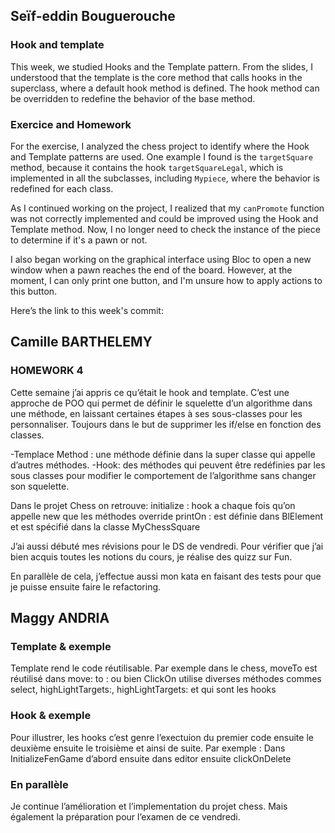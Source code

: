 ## Seïf-eddin Bouguerouche
### Hook and template 

This week, we studied Hooks and the Template pattern. From the slides, I understood that the template is the core method that calls hooks in the superclass, where a default hook method is defined. The hook method can be overridden to redefine the behavior of the base method.

### Exercice and Homework

For the exercise, I analyzed the chess project to identify where the Hook and Template patterns are used. One example I found is the `targetSquare` method, because it contains the hook `targetSquareLegal`, which is implemented in all the subclasses, including `Mypiece`, where the behavior is redefined for each class.

As I continued working on the project, I realized that my `canPromote` function was not correctly implemented and could be improved using the Hook and Template method. Now, I no longer need to check the instance of the piece to determine if it's a pawn or not.

I also began working on the graphical interface using Bloc to open a new window when a pawn reaches the end of the board. However, at the moment, I can only print one button, and I'm unsure how to apply actions to this button.

Here’s the link to this week's commit:

## Camille BARTHELEMY
### HOMEWORK 4
Cette semaine j’ai appris ce qu’était le hook and template. C’est une approche de POO qui permet de définir le squelette d’un algorithme dans une méthode, en laissant certaines étapes à ses sous-classes pour les personnaliser. Toujours dans le but de supprimer les if/else en fonction des classes.

-Templace Method : 
une méthode définie dans la super classe qui appelle d’autres méthodes.
-Hook: des méthodes qui peuvent être redéfinies par les sous classes pour modifier le comportement de l’algorithme sans changer son squelette.

Dans le projet Chess on retrouve:
initialize : hook a chaque fois qu’on appelle new que les méthodes override
printOn : est définie dans BlElement et est spécifié dans la classe MyChessSquare

J’ai aussi débuté mes révisions pour le DS de vendredi. Pour vérifier que j’ai bien acquis toutes les notions du cours, je réalise des quizz sur Fun.

En parallèle de cela, j’effectue aussi mon kata en faisant des tests pour que je puisse ensuite faire le refactoring.


## Maggy ANDRIA

### Template & exemple

Template rend le code réutilisable.
Par exemple dans le chess, moveTo est réutilisé dans move: to :
ou bien ClickOn utilise diverses méthodes commes select, highLightTargets:, highLightTargets: et qui sont les hooks

### Hook & exemple

Pour illustrer, les hooks c’est genre l’exectuion du premier code ensuite le deuxième ensuite le troisième et ainsi de suite.
Par exemple : Dans InitializeFenGame d’abord ensuite dans editor ensuite clickOnDelete

### En parallèle

Je continue l’amélioration et l’implementation du projet chess. Mais également la préparation pour l’examen de ce vendredi.
